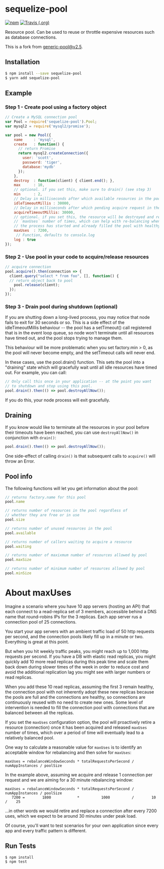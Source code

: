 # sequelize-pool

[![npm](https://img.shields.io/npm/v/sequelize-pool.svg?style=flat-square)](https://www.npmjs.com/package/sequelize-pool)
[![Travis (.org)](https://img.shields.io/travis/com/sequelize/sequelize-pool.svg?style=flat-square)](https://travis-ci.com/sequelize/sequelize-pool)


  Resource pool. Can be used to reuse or throttle expensive resources such as
  database connections.

  This is a fork from [generic-pool@v2.5](https://github.com/coopernurse/node-pool/tree/v2.5).

## Installation

```bash
$ npm install --save sequelize-pool
$ yarn add sequelize-pool
```

## Example

### Step 1 - Create pool using a factory object

```js
// Create a MySQL connection pool
var Pool = require('sequelize-pool').Pool;
var mysql2 = require('mysql2/promise');

var pool = new Pool({
    name     : 'mysql',
    create   : function() {
      // return Promise
      return mysql2.createConnection({
        user: 'scott',
        password: 'tiger',
        database:'mydb'
      });
    },
    destroy  : function(client) { client.end(); },
    max      : 10,
    // optional. if you set this, make sure to drain() (see step 3)
    min      : 2,
    // Delay in milliseconds after which available resources in the pool will be destroyed.
    idleTimeoutMillis : 30000,
    // Delay in milliseconds after which pending acquire request in the pool will be rejected.
    acquireTimeoutMillis: 30000,
    // optional. if you set this, the resource will be destroyed and replaced after it has been used
    // `maxUses` number of times, which can help with re-balancing when pool members are added after
    // the process has started and already filled the pool with healthy connections.  See below for details.
    maxUses  : 7200,
     // Function, defaults to console.log
    log : true
});
```

### Step 2 - Use pool in your code to acquire/release resources

```js
// acquire connection
pool.acquire().then(connection => {
  client.query("select * from foo", [], function() {
  // return object back to pool
    pool.release(client);
  });
});
```

### Step 3 - Drain pool during shutdown (optional)

If you are shutting down a long-lived process, you may notice
that node fails to exit for 30 seconds or so.  This is a side
effect of the idleTimeoutMillis behaviour -- the pool has a
setTimeout() call registered that is in the event loop queue, so
node won't terminate until all resources have timed out, and the pool
stops trying to manage them.

This behaviour will be more problematic when you set factory.min > 0,
as the pool will never become empty, and the setTimeout calls will
never end.

In these cases, use the pool.drain() function.  This sets the pool
into a "draining" state which will gracefully wait until all
idle resources have timed out.  For example, you can call:

```js
// Only call this once in your application -- at the point you want
// to shutdown and stop using this pool.
pool.drain().then(() => pool.destroyAllNow());
```

If you do this, your node process will exit gracefully.

## Draining

If you know would like to terminate all the resources in your pool before
their timeouts have been reached, you can use `destroyAllNow()` in conjunction
with `drain()`:

```js
pool.drain().then(() => pool.destroyAllNow());
```

One side-effect of calling `drain()` is that subsequent calls to `acquire()`
will throw an Error.

## Pool info

The following functions will let you get information about the pool:

```js
// returns factory.name for this pool
pool.name

// returns number of resources in the pool regardless of
// whether they are free or in use
pool.size

// returns number of unused resources in the pool
pool.available

// returns number of callers waiting to acquire a resource
pool.waiting

// returns number of maxixmum number of resources allowed by pool
pool.maxSize

// returns number of minimum number of resources allowed by pool
pool.minSize

```

# About maxUses

Imagine a scenario where you have 10 app servers (hosting an API) that each connect to a read-replica set of 3 members, accessible behind a DNS name that round-robins IPs for the 3 replicas.  Each app server rus a connection pool of 25 connections.

You start your app servers with an ambient traffic load of 50 http requests per second, and the connection pools likely fill up in a minute or two.  Everything is great at this point.

But when you hit weekly traffic peaks, you might reach up to 1,000 http requests per second.  If you have a DB with elastic read replicas, you might quickly add 10 more read replicas during this peak time and scale them back down during slower times of the week in order to reduce cost and avoid the additional replication lag you might see with larger numbers or read replicas.

When you add these 10 read replicas, assuming the first 3 remain healthy, the connection pool with not inherently adopt these new replicas because the pools are full and the connections are healthy, so connections are continuously reused with no need to create new ones.  Some level of intervention is needed to fill the connection pool with connections that are balanced between all the replicas.

If you set the `maxUses` configuration option, the pool will proactively retire a resource (connection) once it has been acquired and released `maxUses` number of times, which over a period of time will eventually lead to a relatively balanced pool.

One way to calculate a reasonable value for `maxUses` is to identify an acceptable window for rebalancing and then solve for `maxUses`:

```
maxUses = rebalanceWindowSeconds * totalRequestsPerSecond / numAppInstances / poolSize
```

In the example above, assuming we acquire and release 1 connection per request and we are aiming for a 30 minute rebalancing window:

```
maxUses = rebalanceWindowSeconds * totalRequestsPerSecond / numAppInstances / poolSize
   7200 =        1800            *          1000          /        10       /    25
```

...in other words we would retire and replace a connection after every 7200 uses, which we expect to be around 30 minutes under peak load.

Of course, you'll want to test scenarios for your own application since every app and every traffic pattern is different.

## Run Tests

    $ npm install
    $ npm test

